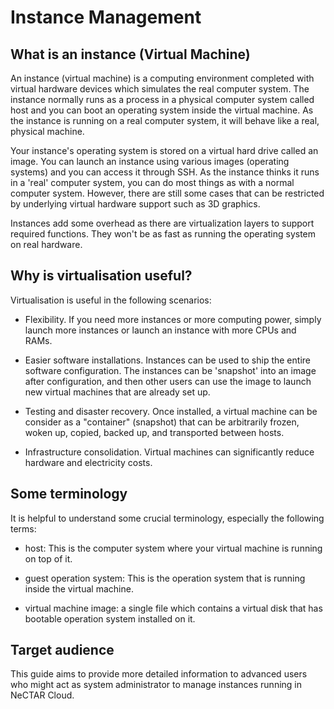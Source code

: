 # Instance Management

## What is an instance (Virtual Machine)

An instance (virtual machine) is a computing environment completed with virtual 
hardware devices which simulates the real computer system. The instance normally 
runs as a process in a physical computer system called host and you can boot an 
operating system inside the virtual machine. As the instance is running on a real 
computer system, it will behave like a real, physical machine.

Your instance's operating system is stored on a virtual hard drive called an 
image. You can launch an instance using various images (operating systems) and you
can access it through SSH. As the instance thinks it runs in a 'real' computer
system, you can do most things as with a normal computer system. However, there
are still some cases that can be restricted by underlying virtual hardware 
support such as 3D graphics.

Instances add some overhead as there are virtualization layers to support 
required functions. They won't be as fast as running the operating system on real
hardware.

## Why is virtualisation useful?

Virtualisation is useful in the following scenarios:

- Flexibility. If you need more instances or more computing power, simply launch
more instances or launch an instance with more CPUs and RAMs.

- Easier software installations. Instances can be used to ship the entire 
software configuration. The instances can be 'snapshot' into an image after 
configuration, and then other users can use the image to launch new virtual 
machines that are already set up.

- Testing and disaster recovery. Once installed, a virtual machine can be
consider as a "container" (snapshot) that can be arbitrarily frozen, woken up, 
copied, backed up, and transported between hosts.

- Infrastructure consolidation. Virtual machines can significantly reduce 
hardware and electricity costs.

## Some terminology

It is helpful to understand some crucial terminology, especially the following terms:

- host: This is the computer system where your virtual machine is running on top of it.

- guest operation system: This is the operation system that is running inside
the virtual machine.

- virtual machine image: a single file which contains a virtual disk that has
bootable operation system installed on it.

## Target audience

This guide aims to provide more detailed information to advanced users who might
act as system administrator to manage instances running in NeCTAR Cloud.
